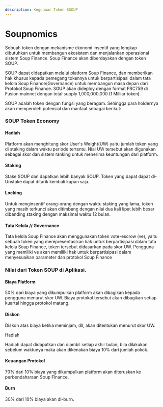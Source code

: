 ```yaml
---
description: Kegunaan Token $SOUP
---
```


# Soupnomics

Sebuah token dengan mekanisme ekonomi insentif yang lengkap dibutuhkan untuk membangun ekosistem dan menjalankan operasional sistem Soup Finance. Soup Finance akan diberdayakan dengan token SOUP.

SOUP dapat didapatkan melalui platform Soup Finance, dan memberikan hak khusus kepada pemegang tokennya untuk berpartisipasi dalam tata kelola Soup Finance(Governance) untuk membangun masa depan dari Protokol Soup Finance. SOUP akan dideploy dengan format FRC759 di Fusion mainnet dengan total supply 1,000,000,000 (1 Milliar token).

SOUP adalah token dengan fungsi yang beragam. Sehingga para holdernya akan memperoleh potensial dan manfaat sebagai berikut:

### SOUP Token Economy

#### Hadiah

Platform akan menghitung skor User's Weight(UW) yaitu jumlah token yang di staking dalam waktu periode tertentu. Niai UW tersebut akan digunakan sebagai skor dan sistem ranking untuk menerima keuntungan dari platform.

#### Staking

Stake SOUP dan dapatkan lebih banyak SOUP. Token yang dapat dapat di-Unstake dapat ditarik kembali kapan saja.

#### Locking

Untuk menginsentif orang-orang dengan waktu staking yang lama, token yang masih terkunci akan ditimbang dengan nilai dua kali lipat lebih besar dibanding staking dengan maksimal waktu 12 bulan.

#### Tata Kelola // Governance

Tata kelola Soup Finance akan menggunakan token vote-escrow (ve), yaitu sebuah token yang merepresentasikan hak untuk berpartisipasi dalam tata kelola Soup Finance, token tersebut didasarkan pada skor UW. Pengguna yang memiliki ve akan memiliki hak untuk berpartisipasi dalam menyesuaikan parameter dan protokol Soup Finance

### Nilai dari Token SOUP di Aplikasi.

#### Biaya Platform

50% dari biaya yang dikumpulkan platform akan dibagikan kepada pengguna menurut skor UW. Biaya protokol tersebut akan dibagikan setiap kuartal hingga protokol matang.

#### Diskon

Diskon atas biaya ketika meminjam, dll, akan ditentukan menurut skor UW.

Hadiah

Hadiah dapat didapatkan dan diambil setiap akhir bulan, bila dilakukan sebelum waktunya maka akan dikenakan biaya 10% dari jumlah pokok.

#### Keuangan Protokol

70% dari 10% biaya yang dikumpulkan platform akan diteruskan ke perbendaharaan Soup Finance.

#### Burn

30% dari 10% biaya akan di-burn.

